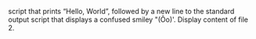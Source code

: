 script that prints “Hello, World”, followed by a new line to the standard output
 script that displays a confused smiley "(Ôo)'.
Display content of file 2.

